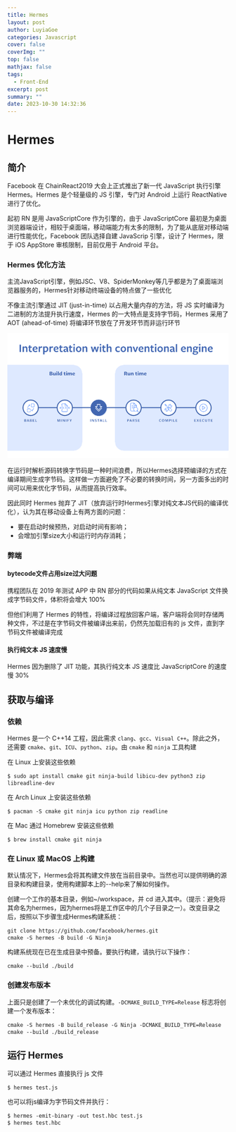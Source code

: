 ```yaml
---
title: Hermes
layout: post
author: LuyiaGoe
categories: Javascript
cover: false
coverImg: ""
top: false
mathjax: false
tags:
  - Front-End
excerpt: post
summary: ""
date: 2023-10-30 14:32:36
---
```


# Hermes

## 简介

Facebook 在 ChainReact2019 大会上正式推出了新一代 JavaScript 执行引擎 Hermes。Hermes 是个轻量级的 JS 引擎，专门对 Android 上运行 ReactNative 进行了优化。

起初 RN 是用 JavaScriptCore 作为引擎的，由于 JavaScriptCore 最初是为桌面浏览器端设计，相较于桌面端，移动端能力有太多的限制，为了能从底层对移动端进行性能优化，Facebook 团队选择自建 JavaScrip 引擎，设计了 Hermes，限于 iOS AppStore 审核限制，目前仅用于 Android 平台。

### Hermes 优化方法

主流JavaScript引擎，例如JSC、V8、SpiderMonkey等几乎都是为了桌面端浏览器服务的，Hermes针对移动终端设备的特点做了一些优化

不像主流引擎通过 JIT (just-in-time) 以占用大量内存的方法，将 JS 实时编译为二进制的方法提升执行速度，Hermes 的一大特点是支持字节码，Hermes 采用了 AOT (ahead-of-time) 将编译环节放在了开发环节而非运行环节

![hermes](../../assets/posts/javascript/hermes.gif)

在运行时解析源码转换字节码是一种时间浪费，所以Hermes选择预编译的方式在编译期间生成字节码。这样做一方面避免了不必要的转换时间，另一方面多出的时间可以用来优化字节码，从而提高执行效率。

因此同时 Hermes 抛弃了 JIT（放弃运行时Hermes引擎对纯文本JS代码的编译优化），认为其在移动设备上有两方面的问题：

- 要在启动时候预热，对启动时间有影响；
- 会增加引擎size大小和运行时内存消耗；

### 弊端

#### bytecode文件占用size过大问题

携程团队在 2019 年测试 APP 中 RN 部分的代码如果从纯文本 JavaScript 文件换成字节码文件，体积将会增大 100%

但他们利用了 Hermes 的特性，将编译过程放回客户端，客户端将会同时存储两种文件，不过是在字节码文件被编译出来前，仍然先加载旧有的 js 文件，直到字节码文件被编译完成

#### 执行纯文本 JS 速度慢

Hermes 因为删除了 JIT 功能，其执行纯文本 JS 速度比 JavaScriptCore 的速度慢 30%

## 获取与编译

### 依赖

Hermes 是一个 C++14 工程，因此需求 `clang`、`gcc`、`Visual C++`。除此之外，还需要 `cmake`、`git`、`ICU`、`python`、`zip`。由 `cmake` 和 `ninja` 工具构建

在 Linux 上安装这些依赖

```shell
$ sudo apt install cmake git ninja-build libicu-dev python3 zip libreadline-dev
```

在 Arch Linux 上安装这些依赖

```shell
$ pacman -S cmake git ninja icu python zip readline
```

在 Mac 通过 Homebrew 安装这些依赖

```shell
$ brew install cmake git ninja
```

### 在 Linux 或 MacOS 上构建

默认情况下，Hermes会将其构建文件放在当前目录中。当然也可以提供明确的源目录和构建目录，使用构建脚本上的--help来了解如何操作。

创建一个工作的基本目录，例如~/workspace，并 cd 进入其中。（提示：避免将其命名为hermes，因为hermes将是工作区中的几个子目录之一）。改变目录之后，按照以下步骤生成Hermes构建系统：

```shell
git clone https://github.com/facebook/hermes.git
cmake -S hermes -B build -G Ninja
```

构建系统现在已在生成目录中预备。要执行构建，请执行以下操作：

```shell
cmake --build ./build
```

### 创建发布版本

上面只是创建了一个未优化的调试构建。`-DCMAKE_BUILD_TYPE=Release` 标志将创建一个发布版本：

```shell
cmake -S hermes -B build_release -G Ninja -DCMAKE_BUILD_TYPE=Release
cmake --build ./build_release
```

## 运行 Hermes

可以通过 Hermes 直接执行 js 文件

```shell
$ hermes test.js
```

也可以将js编译为字节码文件并执行：

```shell
$ hermes -emit-binary -out test.hbc test.js
$ hermes test.hbc
```